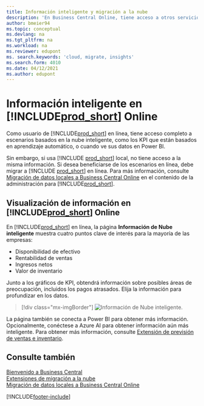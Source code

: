 ```yaml
---
title: Información inteligente y migración a la nube
description: 'En Business Central Online, tiene acceso a otros servicios en línea y puede obtener información inteligente basada en Azure AI, por ejemplo. Siga leyendo si está pensando en migrar de un entorno local a la nube.'
author: bmeier94
ms.topic: conceptual
ms.devlang: na
ms.tgt_pltfrm: na
ms.workload: na
ms.reviewer: edupont
ms. search.keywords: 'cloud, migrate, insights'
ms.search.form: 4010
ms.date: 04/12/2021
ms.author: edupont
---
```


# <a name="intelligent-insights-in--online" />Información inteligente en [!INCLUDE[prod_short](includes/prod_short.md)] Online

Como usuario de [!INCLUDE[prod_short](includes/prod_short.md)] en línea, tiene acceso completo a escenarios basados en la nube inteligente, como los KPI que están basados en aprendizaje automático, o cuando ve sus datos en Power BI.  

Sin embargo, si usa [!INCLUDE [prod_short](includes/prod_short.md)] local, no tiene acceso a la misma información. Si desea beneficiarse de los escenarios en línea, debe migrar a [!INCLUDE [prod_short](includes/prod_short.md)] en línea. Para más información, consulte [Migración de datos locales a Business Central Online](/dynamics365/business-central/dev-itpro/administration/migrate-data) en el contenido de la administración para [!INCLUDE[prod_short](includes/prod_short.md)].  

## <a name="viewing-insights-in--online" />Visualización de información en [!INCLUDE[prod_short](includes/prod_short.md)] Online

En [!INCLUDE[prod_short](includes/prod_short.md)] en línea, la página **Información de Nube inteligente** muestra cuatro puntos clave de interés para la mayoría de las empresas:

- Disponibilidad de efectivo
- Rentabilidad de ventas
- Ingresos netos
- Valor de inventario

Junto a los gráficos de KPI, obtendrá información sobre posibles áreas de preocupación, incluidos los pagos atrasados. Elija la información para profundizar en los datos.  

> [!div class="mx-imgBorder"]
> ![Información de Nube inteligente.](media/across-intelligent-cloud/intelligentcloudApril19.png "Muestra la página de Información de nube inteligente en Business Central Online")

La página también se conecta a Power BI para obtener más información. Opcionalmente, conéctese a Azure AI para obtener información aún más inteligente. Para obtener más información, consulte [Extensión de previsión de ventas e inventario](ui-extensions-sales-forecast.md).  

## <a name="see-also" />Consulte también

[Bienvenido a Business Central](welcome.md)  
[Extensiones de migración a la nube](ui-extensions-data-replication.md)  
[Migración de datos locales a Business Central Online](/dynamics365/business-central/dev-itpro/administration/migrate-data)  

[!INCLUDE[footer-include](includes/footer-banner.md)]
